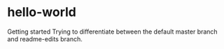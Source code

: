 # hello-world
Getting started
Trying to differentiate between the default master branch and readme-edits branch.

